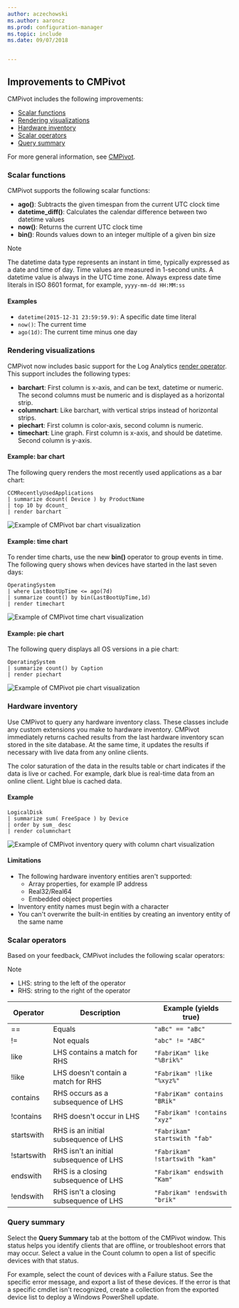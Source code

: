 ```yaml
---
author: aczechowski
ms.author: aaroncz
ms.prod: configuration-manager
ms.topic: include
ms.date: 09/07/2018


---
```


## <a name="bkmk_cmpivot"></a> Improvements to CMPivot
<!--1359068-->

CMPivot includes the following improvements:  
- [Scalar functions](#bkmk_cmpivot-functions)  
- [Rendering visualizations](#bkmk_cmpivot-charts)  
- [Hardware inventory](#bkmk_cmpivot-hinv)  
- [Scalar operators](#bkmk_cmpivot-operators)  
- [Query summary](#bkmk_cmpivot-summary)  

For more general information, see [CMPivot](../../servers/manage/cmpivot.md).


### <a name="bkmk_cmpivot-functions"></a> Scalar functions
CMPivot supports the following scalar functions:
- **ago()**: Subtracts the given timespan from the current UTC clock time  
- **datetime_diff()**: Calculates the calendar difference between two datetime values  
- **now()**: Returns the current UTC clock time  
- **bin()**: Rounds values down to an integer multiple of a given bin size  

> [!Note]  
> The datetime data type represents an instant in time, typically expressed as a date and time of day. Time values are measured in 1-second units. A datetime value is always in the UTC time zone. Always express date time literals in ISO 8601 format, for example, `yyyy-mm-dd HH:MM:ss`  

#### Examples
- `datetime(2015-12-31 23:59:59.9)`: A specific date time literal   
- `now()`: The current time  
- `ago(1d)`: The current time minus one day  


### <a name="bkmk_cmpivot-charts"></a> Rendering visualizations

CMPivot now includes basic support for the Log Analytics [render operator](https://docs.microsoft.com/azure/kusto/query/renderoperator). This support includes the following types:  
- **barchart**: First column is x-axis, and can be text, datetime or numeric. The second columns must be numeric and is displayed as a horizontal strip.  
- **columnchart**: Like barchart, with vertical strips instead of horizontal strips.  
- **piechart**: First column is color-axis, second column is numeric.  
- **timechart**: Line graph. First column is x-axis, and should be datetime. Second column is y-axis.  

#### Example: bar chart
The following query renders the most recently used applications as a bar chart:

``` Kusto
CCMRecentlyUsedApplications
| summarize dcount( Device ) by ProductName
| top 10 by dcount_
| render barchart
```

![Example of CMPivot bar chart visualization](../media/1359068-cmpivot-barchart.png)

#### Example: time chart
To render time charts, use the new **bin()** operator to group events in time. The following query shows when devices have started in the last seven days:

``` Kusto
OperatingSystem
| where LastBootUpTime <= ago(7d)
| summarize count() by bin(LastBootUpTime,1d)
| render timechart
```

![Example of CMPivot time chart visualization](../media/1359068-cmpivot-timechart.png)

#### Example: pie chart
The following query displays all OS versions in a pie chart:

``` Kusto
OperatingSystem
| summarize count() by Caption
| render piechart
```

![Example of CMPivot pie chart visualization](../media/1359068-cmpivot-piechart.png)


### <a name="bkmk_cmpivot-hinv"></a> Hardware inventory
Use CMPivot to query any hardware inventory class. These classes include any custom extensions you make to hardware inventory. CMPivot immediately returns cached results from the last hardware inventory scan stored in the site database. At the same time, it updates the results if necessary with live data from any online clients.

The color saturation of the data in the results table or chart indicates if the data is live or cached. For example, dark blue is real-time data from an online client. Light blue is cached data.

#### Example

``` Kusto
LogicalDisk
| summarize sum( FreeSpace ) by Device
| order by sum_ desc
| render columnchart
```

![Example of CMPivot inventory query with column chart visualization](../media/1359068-cmpivot-inventory.png)

#### Limitations
- The following hardware inventory entities aren't supported:  
    - Array properties, for example IP address  
    - Real32/Real64 <!--example?-->  
    - Embedded object properties <!--example?-->  
- Inventory entity names must begin with a character
- You can't overwrite the built-in entities by creating an inventory entity of the same name  


### <a name="bkmk_cmpivot-operators"></a> Scalar operators
Based on your feedback, CMPivot includes the following scalar operators:  

> [!Note]  
> - LHS: string to the left of the operator  
> - RHS: string to the right of the operator  


|Operator|Description|Example (yields true)|
|--------|-----------|---------------------|
|==|Equals|`"aBc" == "aBc"`|
|!=|Not equals|`"abc" != "ABC"`|
|like|LHS contains a match for RHS|`"FabriKam" like "%Brik%"`|
|!like|LHS doesn't contain a match for RHS|`"Fabrikam" !like "%xyz%"`|
|contains|RHS occurs as a subsequence of LHS|`"FabriKam" contains "BRik"`|
|!contains|RHS doesn't occur in LHS|`"Fabrikam" !contains "xyz"`|
|startswith|RHS is an initial subsequence of LHS|`"Fabrikam" startswith "fab"`|
|!startswith|RHS isn't an initial subsequence of LHS|`"Fabrikam" !startswith "kam"`|
|endswith|RHS is a closing subsequence of LHS|`"Fabrikam" endswith "Kam"`|
|!endswith|RHS isn't a closing subsequence of LHS|`"Fabrikam" !endswith "brik"`|


### <a name="bkmk_cmpivot-summary"></a> Query summary
Select the **Query Summary** tab at the bottom of the CMPivot window. This status helps you identify clients that are offline, or troubleshoot errors that may occur. Select a value in the Count column to open a list of specific devices with that status. 

For example, select the count of devices with a Failure status. See the specific error message, and export a list of these devices. If the error is that a specific cmdlet isn't recognized, create a collection from the exported device list to deploy a Windows PowerShell update.  

